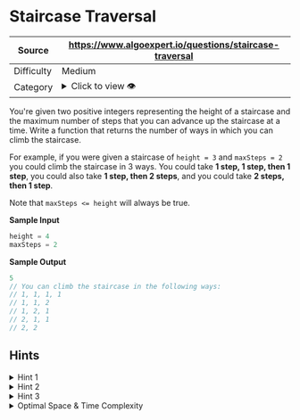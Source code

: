 # Staircase Traversal

| Source | https://www.algoexpert.io/questions/staircase-traversal |
|---|---|
| Difficulty | Medium |
| Category | <details><summary>Click to view 👁️</summary>Recursion</details> |

You're given two positive integers representing the height of a staircase and the 
maximum number of steps that you can advance up the staircase at a time. Write a 
function that returns the number of ways in which you can climb the staircase.

For example, if you were given a staircase of `height = 3` and `maxSteps = 2` you
could climb the staircase in 3 ways. You could take **1 step, 1 step, then 1 step**,
you could also take **1 step, then 2 steps**, and you could take **2 steps, then 1 step**.

Note that `maxSteps <= height` will always be true.

**Sample Input**
```ts
height = 4
maxSteps = 2
```

**Sample Output**
```ts
5
// You can climb the staircase in the following ways:
// 1, 1, 1, 1
// 1, 1, 2
// 1, 2, 1
// 2, 1, 1
// 2, 2
```

## Hints

<details>
<summary>Hint 1</summary>
...
</details>

<details>
<summary>Hint 2</summary>
...
</details>

<details>
<summary>Hint 3</summary>
...
</details>

<details>
<summary>Optimal Space &amp; Time Complexity</summary>
O(??) time | O(??) space - where ?? is ...
</details>
